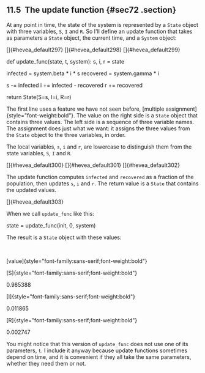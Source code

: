 ﻿11.5  The update function {#sec72 .section}
-------------------------

At any point in time, the state of the system is represented by a
`State` object with three variables, `S`, `I` and `R`. So I'll define an
update function that takes as parameters a `State` object, the current
time, and a `System` object:

[]{#hevea_default297} []{#hevea_default298} []{#hevea_default299}

def update\_func(state, t, system): s, i, r = state

infected = system.beta \* i \* s recovered = system.gamma \* i

s -= infected i += infected - recovered r += recovered

return State(S=s, I=i, R=r)

The first line uses a feature we have not seen before, [multiple
assignment]{style="font-weight:bold"}. The value on the right side is a
`State` object that contains three values. The left side is a sequence
of three variable names. The assignment does just what we want: it
assigns the three values from the `State` object to the three variables,
in order.

The local variables, `s`, `i` and `r`, are lowercase to distinguish them
from the state variables, `S`, `I` and `R`.

[]{#hevea_default300} []{#hevea_default301} []{#hevea_default302}

The update function computes `infected` and `recovered` as a fraction of
the population, then updates `s`, `i` and `r`. The return value is a
`State` that contains the updated values.

[]{#hevea_default303}

When we call `update_func` like this:

state = update\_func(init, 0, system)

The result is a `State` object with these values:

 

[value]{style="font-family:sans-serif;font-weight:bold"}

[S]{style="font-family:sans-serif;font-weight:bold"}

0.985388

[I]{style="font-family:sans-serif;font-weight:bold"}

0.011865

[R]{style="font-family:sans-serif;font-weight:bold"}

0.002747

You might notice that this version of `update_func` does not use one of
its parameters, `t`. I include it anyway because update functions
sometimes depend on time, and it is convenient if they all take the same
parameters, whether they need them or not.

